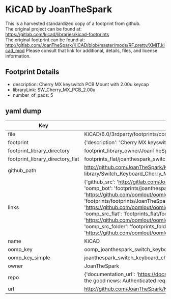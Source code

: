 # KiCAD by JoanTheSpark  
This is a harvested standardized copy of a footprint from github.  
The original project can be found at:  
https://gitlab.com/kicad/libraries/kicad-footprints  
The original footprint can be found at:
http://gitlab.com/JoanTheSpark/KiCAD/blob/master/mods/RF.pretty/XMIT.kicad_mod
Please consult that link for additional, details, files, and license information.  
## Footprint Details
* description: Cherry MX keyswitch PCB Mount with 2.00u keycap  
* libraryLink: SW_Cherry_MX_PCB_2.00u  
* number_of_pads: 5  
## yaml dump  
| Key | Value |  
| --- | --- |  
| file | KiCAD/6.0/3rdparty/footprints/com_github_perigoso_keyswitch-kicad-library/Switch_Keyboard_Cherry_MX.pretty/SW_Cherry_MX_PCB_2.00u.kicad_mod |  
| footprint | {'description': 'Cherry MX keyswitch PCB Mount with 2.00u keycap', 'libraryLink': 'SW_Cherry_MX_PCB_2.00u', 'number_of_pads': 5} |  
| footprint_library_directory | footprint_library_owner/JoanTheSpark_KiCAD |  
| footprint_library_directory_flat | footprints_flat/joanthespark_switch_keyboard_cherry_mx_sw_cherry_mx_pcb_2_00u/working |  
| github_path | http://github.com/JoanTheSpark/KiCAD/blob/master/6.0/3rdparty/footprints/com_github_perigoso_keyswitch-kicad-library/Switch_Keyboard_Cherry_MX.pretty/SW_Cherry_MX_PCB_2.00u.kicad_mod |  
| links | {'github_src': 'http://gitlab.com/JoanTheSpark/KiCAD/blob/master/mods/RF.pretty/XMIT.kicad_mod', 'github_src_repo': 'https://gitlab.com/kicad/libraries/kicad-footprints', 'oomp_bot': 'footprints/joanthespark_switch_keyboard_cherry_mx_sw_cherry_mx_pcb_2_00u/working', 'oomp_bot_github': 'https://github.com/oomlout/oomlout_oomp_footprint_bot/tree/main/footprints/joanthespark_switch_keyboard_cherry_mx_sw_cherry_mx_pcb_2_00u/working', 'oomp_doc': 'footprints/footprints/JoanTheSpark/Switch_Keyboard_Cherry_MX/SW_Cherry_MX_PCB_2.00u/working/', 'oomp_doc_github': 'https://github.com/oomlout/oomlout_oomp_footprint_doc/tree/main/footprints/footprints/JoanTheSpark/Switch_Keyboard_Cherry_MX/SW_Cherry_MX_PCB_2.00u/working', 'oomp_src_flat': 'footprints_flat/footprints_flat/joanthespark_switch_keyboard_cherry_mx_sw_cherry_mx_pcb_2_00u/working', 'oomp_src_flat_github': 'https://github.com/oomlout/oomlout_oomp_footprint_src/tree/main/footprints_flat/joanthespark_switch_keyboard_cherry_mx_sw_cherry_mx_pcb_2_00u/working', 'oomp_src_folder': 'footprints_folder/footprints_folder/JoanTheSpark/Switch_Keyboard_Cherry_MX/SW_Cherry_MX_PCB_2.00u/working', 'oomp_src_folder_github': 'https://github.com/oomlout/oomlout_oomp_footprint_src/tree/main/footprints_folder/JoanTheSpark/Switch_Keyboard_Cherry_MX/SW_Cherry_MX_PCB_2.00u/working'} |  
| name | KiCAD |  
| oomp_key | oomp_joanthespark_switch_keyboard_cherry_mx_sw_cherry_mx_pcb_2_00u |  
| oomp_key_simple | joanthespark_switch_keyboard_cherry_mx_sw_cherry_mx_pcb_2_00u |  
| owner | JoanTheSpark |  
| repo | {'documentation_url': 'https://docs.github.com/rest/overview/resources-in-the-rest-api#rate-limiting', 'message': "API rate limit exceeded for 84.66.173.59. (But here's the good news: Authenticated requests get a higher rate limit. Check out the documentation for more details.)"} |  
| url | http://github.com/JoanTheSpark/KiCAD |  

